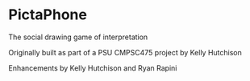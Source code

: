 # PictaPhone
The social drawing game of interpretation

Originally built as part of a PSU CMPSC475 project by Kelly Hutchison

Enhancements by Kelly Hutchison and Ryan Rapini
